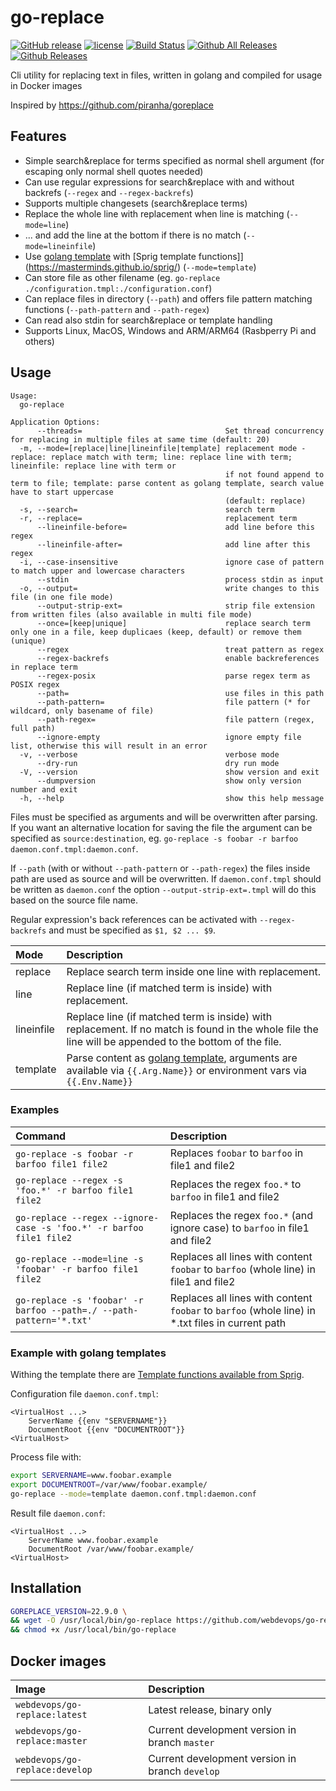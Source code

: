 # go-replace

[![GitHub release](https://img.shields.io/github/release/webdevops/go-replace.svg)](https://github.com/webdevops/go-replace/releases)
[![license](https://img.shields.io/github/license/webdevops/go-replace.svg)](https://github.com/webdevops/go-replace/blob/master/LICENSE)
[![Build Status](https://travis-ci.org/webdevops/go-replace.svg?branch=master)](https://travis-ci.org/webdevops/go-replace)
[![Github All Releases](https://img.shields.io/github/downloads/webdevops/go-replace/total.svg)]()
[![Github Releases](https://img.shields.io/github/downloads/webdevops/go-replace/latest/total.svg)]()

Cli utility for replacing text in files, written in golang and compiled for usage in Docker images

Inspired by https://github.com/piranha/goreplace

## Features

- Simple search&replace for terms specified as normal shell argument (for escaping only normal shell quotes needed)
- Can use regular expressions for search&replace with and without backrefs (`--regex` and `--regex-backrefs`)
- Supports multiple changesets (search&replace terms)
- Replace the whole line with replacement when line is matching (`--mode=line`)
- ... and add the line at the bottom if there is no match (`--mode=lineinfile`)
- Use [golang template](https://golang.org/pkg/text/template/) with [Sprig template functions]](https://masterminds.github.io/sprig/) (`--mode=template`)
- Can store file as other filename (eg. `go-replace ./configuration.tmpl:./configuration.conf`)
- Can replace files in directory (`--path`) and offers file pattern matching functions (`--path-pattern` and `--path-regex`)
- Can read also stdin for search&replace or template handling
- Supports Linux, MacOS, Windows and ARM/ARM64 (Rasbperry Pi and others)

## Usage

```
Usage:
  go-replace

Application Options:
      --threads=                                Set thread concurrency for replacing in multiple files at same time (default: 20)
  -m, --mode=[replace|line|lineinfile|template] replacement mode - replace: replace match with term; line: replace line with term; lineinfile: replace line with term or
                                                if not found append to term to file; template: parse content as golang template, search value have to start uppercase
                                                (default: replace)
  -s, --search=                                 search term
  -r, --replace=                                replacement term
      --lineinfile-before=                      add line before this regex
      --lineinfile-after=                       add line after this regex
  -i, --case-insensitive                        ignore case of pattern to match upper and lowercase characters
      --stdin                                   process stdin as input
  -o, --output=                                 write changes to this file (in one file mode)
      --output-strip-ext=                       strip file extension from written files (also available in multi file mode)
      --once=[keep|unique]                      replace search term only one in a file, keep duplicaes (keep, default) or remove them (unique)
      --regex                                   treat pattern as regex
      --regex-backrefs                          enable backreferences in replace term
      --regex-posix                             parse regex term as POSIX regex
      --path=                                   use files in this path
      --path-pattern=                           file pattern (* for wildcard, only basename of file)
      --path-regex=                             file pattern (regex, full path)
      --ignore-empty                            ignore empty file list, otherwise this will result in an error
  -v, --verbose                                 verbose mode
      --dry-run                                 dry run mode
  -V, --version                                 show version and exit
      --dumpversion                             show only version number and exit
  -h, --help                                    show this help message
```

Files must be specified as arguments and will be overwritten after parsing. If you want an alternative location for
saving the file the argument can be specified as `source:destination`, eg.
`go-replace -s foobar -r barfoo daemon.conf.tmpl:daemon.conf`.

If `--path` (with or without `--path-pattern` or `--path-regex`) the files inside path are used as source and will
be overwritten. If `daemon.conf.tmpl` should be written as `daemon.conf` the option `--output-strip-ext=.tmpl` will do
this based on the source file name.

Regular expression's back references can be activated with `--regex-backrefs` and must be specified as `$1, $2 ... $9`.


| Mode       | Description                                                                                                                                                    |
|:-----------|:---------------------------------------------------------------------------------------------------------------------------------------------------------------|
| replace    | Replace search term inside one line with replacement.                                                                                                          |
| line       | Replace line (if matched term is inside) with replacement.                                                                                                     |
| lineinfile | Replace line (if matched term is inside) with replacement. If no match is found in the whole file the line will be appended to the bottom of the file.         |
| template   | Parse content as [golang template](https://golang.org/pkg/text/template/), arguments are available via `{{.Arg.Name}}` or environment vars via `{{.Env.Name}}` |


### Examples

| Command                                                             | Description                                                                                      |
|:--------------------------------------------------------------------|:-------------------------------------------------------------------------------------------------|
| `go-replace -s foobar -r barfoo file1 file2`                        | Replaces `foobar` to `barfoo` in file1 and file2                                                 |
| `go-replace --regex -s 'foo.*' -r barfoo file1 file2`               | Replaces the regex `foo.*` to `barfoo` in file1 and file2                                        |
| `go-replace --regex --ignore-case -s 'foo.*' -r barfoo file1 file2` | Replaces the regex `foo.*` (and ignore case) to `barfoo` in file1 and file2                      |
| `go-replace --mode=line -s 'foobar' -r barfoo file1 file2`          | Replaces all lines with content `foobar` to `barfoo` (whole line) in file1 and file2             |
| `go-replace -s 'foobar' -r barfoo --path=./ --path-pattern='*.txt'` | Replaces all lines with content `foobar` to `barfoo` (whole line) in *.txt files in current path |

### Example with golang templates

Withing the template there are [Template functions available from Sprig](https://masterminds.github.io/sprig/).

Configuration file `daemon.conf.tmpl`:
```
<VirtualHost ...>
    ServerName {{env "SERVERNAME"}}
    DocumentRoot {{env "DOCUMENTROOT"}}
<VirtualHost>

```

Process file with:

```bash
export SERVERNAME=www.foobar.example
export DOCUMENTROOT=/var/www/foobar.example/
go-replace --mode=template daemon.conf.tmpl:daemon.conf
```

Result file `daemon.conf`:
```
<VirtualHost ...>
    ServerName www.foobar.example
    DocumentRoot /var/www/foobar.example/
<VirtualHost>
```

## Installation

```bash
GOREPLACE_VERSION=22.9.0 \
&& wget -O /usr/local/bin/go-replace https://github.com/webdevops/go-replace/releases/download/$GOREPLACE_VERSION/go-replace.linux.amd64 \
&& chmod +x /usr/local/bin/go-replace
```


## Docker images

| Image                          | Description                                     |
|:-------------------------------|:------------------------------------------------|
| `webdevops/go-replace:latest`  | Latest release, binary only                     |
| `webdevops/go-replace:master`  | Current development version in branch `master`  |
| `webdevops/go-replace:develop` | Current development version in branch `develop` |

